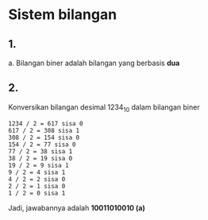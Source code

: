 <h1>Sistem bilangan</h1>
<h2>1.</h2>
<p>a. Bilangan biner adalah bilangan yang berbasis <b>dua</b></p>
<h2>2.</h2>
<p>Konversikan bilangan desimal 1234<sub>10</sub> dalam bilangan biner</p>
<code>1234 / 2 = 617 sisa 0
617 / 2 = 308 sisa 1
308 / 2 = 154 sisa 0
154 / 2 = 77 sisa 0
77 / 2 = 38 sisa 1
38 / 2 = 19 sisa 0
19 / 2 = 9 sisa 1
9 / 2 = 4 sisa 1
4 / 2 = 2 sisa 0
2 / 2 = 1 sisa 0
1 / 2 = 0 sisa 1</code>

Jadi, jawabannya adalah <b> 10011010010 (a)</b>
